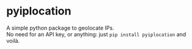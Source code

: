 # pyiplocation

A simple python package to geolocate IPs.<br>
No need for an API key, or anything: just `pip install pyiplocation` and voilà.